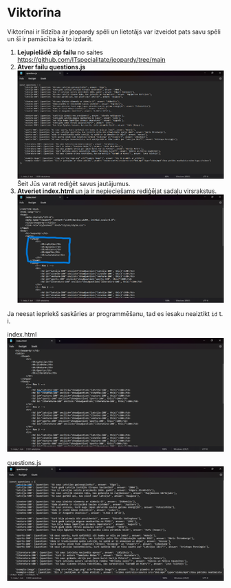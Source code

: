 # Viktorīna

Viktorīnai ir līdzība ar jeopardy spēli un lietotājs var izveidot pats savu spēli un šī ir pamācība kā to izdarīt.

1. **Lejupielādē zip failu** no saites https://github.com/ITspecialitate/jeopardy/tree/main
2. **Atver failu questions.js** ![questions.js img](questions_js.png) Šeit Jūs varat rediģēt savus jautājumus.
3. **Atveriet index.html** un ja ir nepieciešams rediģējat sadaļu virsrakstus. ![index.html img](Ekrānuzņēmums%202024-07-09%20213841.png)

Ja neesat iepriekš saskāries ar programmēšanu, tad es iesaku neaiztikt `id` t. i. 

index.html ![index.html id img](Ekrānuzņēmums%202024-07-09%20214519.png)

questions.js ![questions.js id img](Ekrānuzņēmums%202024-07-09%20214841.png)
